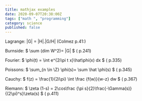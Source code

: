 ```yaml
---
title: mathjax examples
date: 2020-09-07T20:38:00Z
tags: ["math ", "programming"]
category: science
published: false
---
```


Lagrange:   |G| = |H|.|G/H|  (Colmez p.41:)

Burnside:  $ \sum (dim W^2)= |G| $ ( p.241)

Fourier:   $ \phi(t) =  \int e^{2i\pi t x}\hat\phi(x) dx $ ( p.335)

Poissons:  $ \sum_{n \in \Z} \phi(s)= \sum \hat \phi(s)   $ ( p.345)

Cauchy:  $ f(z) = \frac{1}{2i\pi} \int \frac {f(w)}{w-z} dw $ ( p.367)

Riemann: $ \zeta (1-s) =  2\cos\frac {\pi s}{2}\frac{-\Gamma(s)}{(2\pi)^s}\zeta(s)  $ ( p.411)